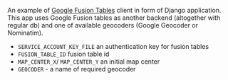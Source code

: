 An example of [Google Fusion Tables](https://support.google.com/fusiontables/answer/2571232)
client in form of Django application. This app uses Google Fusion tables as
another backend (altogether with regular db) and one of available geocoders
(Google Geocoder or Nominatim).

* `SERVICE_ACCOUNT_KEY_FILE` an authentication key for fusion tables
* `FUSION_TABLE_ID` fusion table id
* `MAP_CENTER_X`/ `MAP_CENTER_Y` an initial map center
* `GEOCODER` - a name of required geocoder
